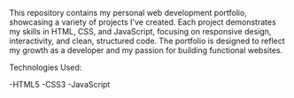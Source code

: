 This repository contains my personal web development portfolio, showcasing a variety of projects I've created. Each project demonstrates my skills in HTML, CSS, and JavaScript, focusing on responsive design, interactivity, and clean, structured code.
The portfolio is designed to reflect my growth as a developer and my passion for building functional websites.

Technologies Used:

-HTML5
-CSS3
-JavaScript
